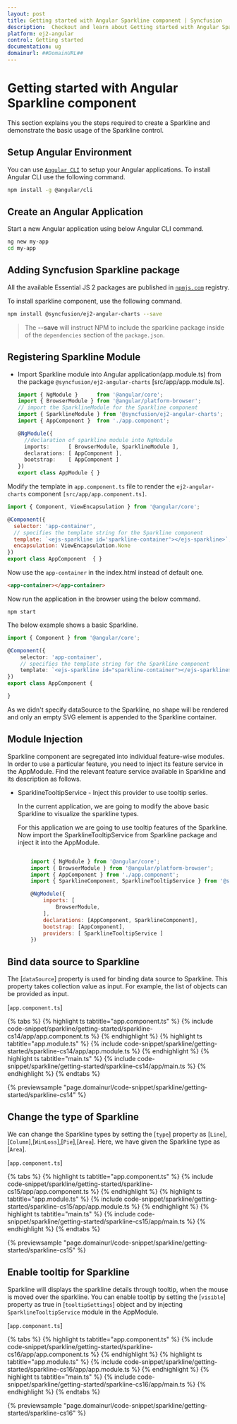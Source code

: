 ```yaml
---
layout: post
title: Getting started with Angular Sparkline component | Syncfusion
description:  Checkout and learn about Getting started with Angular Sparkline component of Syncfusion Essential JS 2 and more details.
platform: ej2-angular
control: Getting started 
documentation: ug
domainurl: ##DomainURL##
---
```


# Getting started with Angular Sparkline component

This section explains you the steps required to create a Sparkline and demonstrate the basic usage of the Sparkline control.

## Setup Angular Environment

You can use [`Angular CLI`](https://github.com/angular/angular-cli) to setup your Angular applications. To install Angular CLI use the following command.

```bash
npm install -g @angular/cli
```

## Create an Angular Application

Start a new Angular application using below Angular CLI command.

```bash
ng new my-app
cd my-app
```

## Adding Syncfusion Sparkline package

All the available Essential JS 2 packages are published in [`npmjs.com`](https://www.npmjs.com/~syncfusionorg) registry.

To install sparkline component, use the following command.

```bash
npm install @syncfusion/ej2-angular-charts --save
```

> The **--save** will instruct NPM to include the sparkline package inside of the `dependencies` section of the `package.json`.

## Registering Sparkline Module

* Import Sparkline module into Angular application(app.module.ts) from the package `@syncfusion/ej2-angular-charts` [src/app/app.module.ts].

  ```typescript
  import { NgModule }      from '@angular/core';
  import { BrowserModule } from '@angular/platform-browser';
  // import the SparklineModule for the Sparkline component
  import { SparklineModule } from '@syncfusion/ej2-angular-charts';
  import { AppComponent }  from './app.component';

  @NgModule({
    //declaration of sparkline module into NgModule
    imports:      [ BrowserModule, SparklineModule ],
    declarations: [ AppComponent ],
    bootstrap:    [ AppComponent ]
  })
  export class AppModule { }
  ```

Modify the template in `app.component.ts` file to render the `ej2-angular-charts` component `[src/app/app.component.ts]`.

  ```javascript
  import { Component, ViewEncapsulation } from '@angular/core';

  @Component({
    selector: 'app-container',
    // specifies the template string for the Sparkline component
    template: `<ejs-sparkline id='sparkline-container'></ejs-sparkline>`,
    encapsulation: ViewEncapsulation.None
  })
  export class AppComponent  { }
  ```

  <!-- markdownlint-disable MD033 -->

  Now use the <code>app-container</code> in the index.html instead of default one.

  ```html
  <app-container></app-container>
  ```

Now run the application in the browser using the below command.

  ```
  npm start
  ```

The below example shows a basic Sparkline.

```typescript
import { Component } from '@angular/core';

@Component({
    selector: 'app-container',
    // specifies the template string for the Sparkline component
    template: `<ejs-sparkline id="sparkline-container"></ejs-sparkline>`
})
export class AppComponent {

}
```

As we didn't specify dataSource to the Sparkline, no shape will be rendered and only an empty SVG element is appended to the Sparkline container.

## Module Injection

Sparkline component are segregated into individual feature-wise modules. In order to use a particular feature, you need to inject its feature service in the AppModule. Find the relevant feature service available in Sparkline and its description as follows.

* SparklineTooltipService - Inject this provider to use tooltip series.

  In the current application, we are going to modify the above basic Sparkline to visualize the sparkline types.

  For this application we are going to use tooltip features of the Sparkline.
  Now import the SparklineTooltipService from Sparkline package and inject it into the AppModule.

  ```javascript

      import { NgModule } from '@angular/core';
      import { BrowserModule } from '@angular/platform-browser';
      import { AppComponent } from './app.component';
      import { SparklineComponent, SparklineTooltipService } from '@syncfusion/ej2-angular-charts';

      @NgModule({
          imports: [
              BrowserModule,
          ],
          declarations: [AppComponent, SparklineComponent],
          bootstrap: [AppComponent],
          providers: [ SparklineTooltipService ]
      })

  ```

## Bind data source to Sparkline

The [`dataSource`] property is used for binding data source to Sparkline. This property takes collection value as input. For example, the list of objects can be provided as input.

[`app.component.ts`]

{% tabs %}
{% highlight ts tabtitle="app.component.ts" %}
{% include code-snippet/sparkline/getting-started/sparkline-cs14/app/app.component.ts %}
{% endhighlight %}
{% highlight ts tabtitle="app.module.ts" %}
{% include code-snippet/sparkline/getting-started/sparkline-cs14/app/app.module.ts %}
{% endhighlight %}
{% highlight ts tabtitle="main.ts" %}
{% include code-snippet/sparkline/getting-started/sparkline-cs14/app/main.ts %}
{% endhighlight %}
{% endtabs %}
  
{% previewsample "page.domainurl/code-snippet/sparkline/getting-started/sparkline-cs14" %}

## Change the type of Sparkline

We can change the Sparkline types by setting the [`type`] property as [`Line`],[`Column`],[`WinLoss`],[`Pie`],[`Area`]. Here, we have given the Sparkline type as [`Area`].

[`app.component.ts`]

{% tabs %}
{% highlight ts tabtitle="app.component.ts" %}
{% include code-snippet/sparkline/getting-started/sparkline-cs15/app/app.component.ts %}
{% endhighlight %}
{% highlight ts tabtitle="app.module.ts" %}
{% include code-snippet/sparkline/getting-started/sparkline-cs15/app/app.module.ts %}
{% endhighlight %}
{% highlight ts tabtitle="main.ts" %}
{% include code-snippet/sparkline/getting-started/sparkline-cs15/app/main.ts %}
{% endhighlight %}
{% endtabs %}
  
{% previewsample "page.domainurl/code-snippet/sparkline/getting-started/sparkline-cs15" %}

## Enable tooltip for Sparkline

Sparkline will displays the sparkline details through tooltip, when the mouse is moved over the sparkline. You can enable tooltip by setting the [`visible`] property as true in [`tooltipSettings`] object and by injecting `SparklineTooltipService` module in the AppModule.

[`app.component.ts`]

{% tabs %}
{% highlight ts tabtitle="app.component.ts" %}
{% include code-snippet/sparkline/getting-started/sparkline-cs16/app/app.component.ts %}
{% endhighlight %}
{% highlight ts tabtitle="app.module.ts" %}
{% include code-snippet/sparkline/getting-started/sparkline-cs16/app/app.module.ts %}
{% endhighlight %}
{% highlight ts tabtitle="main.ts" %}
{% include code-snippet/sparkline/getting-started/sparkline-cs16/app/main.ts %}
{% endhighlight %}
{% endtabs %}
  
{% previewsample "page.domainurl/code-snippet/sparkline/getting-started/sparkline-cs16" %}
